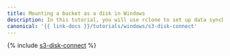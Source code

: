 ```yaml
---
title: Mounting a bucket as a disk in Windows
description: In this tutorial, you will use rclone to set up data synchronization between an {{ objstorage-name }} bucket and a local Windows PC using the rclone utility.
canonical: '{{ link-docs }}/tutorials/windows/s3-disk-connect'
---
```


{% include [s3-disk-connect](../../_tutorials/windows/s3-disk-connect.md) %}
